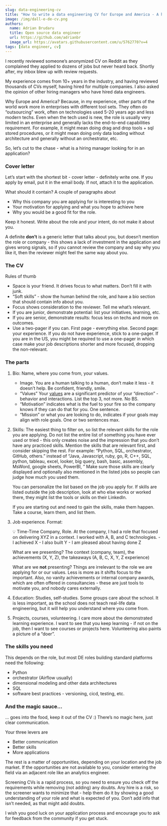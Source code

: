 ```yaml
---
slug: data-engineering-cv
title: "How to write a data engineering CV for Europe and America - A hiring manager’s perspective"
image: /img/dall-e-de-cv.png
authors:
  name: Adrian Brudaru
  title: Open source data engineer
  url: https://github.com/adrianbr
  image_url: https://avatars.githubusercontent.com/u/5762770?v=4
tags: [data engineer, cv]
---
```


I recently reviewed someone’s anonymized CV on Reddit as they complained they applied to dozens of jobs but never heard back. Shortly after, my inbox blew up with review requests.

My experience comes from 10+ years in the industry, and having reviewed thousands of CVs myself, having hired for multiple companies. I also asked the opinion of other hiring managers who have hired data engineers.

Why Europe and America? Because, in my experience, other parts of the world work more in enterprises with different tool sets. They often do “outsourcing” work, often on technologies used 5-20 years ago and less modern techs. Even when the tech used is new, the role is usually very limited in an enterprise and generally lacks the end-to-end capabilities requirement. For example, it might mean doing drag and drop tools + sql stored procedures, or it might mean doing only data loading without architecture and generally without an orchestrator, etc.

So, let’s cut to the chase - what is a hiring manager looking for in an application?

### Cover letter

Let’s start with the shortest bit - cover letter - definitely write one. If you apply by email, put it in the email body. If not, attach it to the application.

What should it contain? A couple of paragraphs about

- Why this company you are applying for is interesting to you
- Your motivation for applying and what you hope to achieve here
- Why you would be a good fit for the role.

Keep it honest. Write about the role and your intent, do not make it about you.

A definite **don’t** is a generic letter that talks about you, but doesn’t mention the role or company - this shows a lack of investment in the application and gives wrong signals, so if you cannot review the company and say why you like it, then the reviewer might feel the same way about you.

### The CV

Rules of thumb

- Space is your friend. It drives focus to what matters. Don’t fill it with junk.
- “Soft skills” - show the human behind the role, and have a bio section that should contain info about you.
- Focus shows consideration to the reviewer. Tell me what’s relevant.
- If you are junior, demonstrate potential: list your initiatives, learning, etc.
- If you are senior, demonstrate results: focus less on techs and more on outcomes.
- Use a two-pager if you can. First page - everything else. Second page: your experience. If you do not have experience, stick to a one-pager. If you are in the US, you might be required to use a one-pager in which case make your job descriptions shorter and more focused, dropping the non-relevant.

### The parts

1. Bio: Name, where you come from, your values.
    - Image. You are a human talking to a human, don’t make it less - it doesn’t help. Be confident, friendly, smile.
    - “Values” Your [values](https://en.wikipedia.org/wiki/Values_(Western_philosophy)) are a significant predictor of your “direction” - behavior and interactions. List the top 3, not more. No BS.
    - “Motivation”  indicates what is the fuel to your fire so the company knows if they can do that for you. One sentence.
    - “Mission” or what you are looking to do, indicates if your goals may align with role goals. One or two sentences max.

1. Skills:  The easiest thing to filter on, so list the relevant skills for the role you are applying. Do not list the entire list of something you have ever used or tried - this only creates noise and the impression that you don’t have any practiced skills. Mention the skills that are relevant first, and consider skipping the rest. For example: “Python, SQL, orchestrator, GitHub, others.”  instead of “Java, Javascript, ruby, go, R, C++, SQL, python, tableau, excel, looker, big query, bash, basic, assembly, MsWord, google sheets, PowerBI, ” Make sure those skills are clearly displayed and optionally also mentioned in the listed jobs so people can judge how much you used them.

    You can personalize the list based on the job you apply for. If skills are listed outside the job description, look at who else works or worked there, they might list the tools or skills on their LinkedIn.

    If you are starting out and need to gain the skills, make them happen. Take a course, learn them, and list them.

2. Job experience. Format:

    <aside>
    💡 Time-Time Company, Role.
    At the company, I had a role that focused on delivering XYZ in a context. I worked with A, B, and C technologies.
        - I achieved X
        - I also built Y
        - I am pleased about having done Z

    </aside>

    What are we presenting? The context (company, team), the achievements (X, Y, Z), the takeaways (A, B, C, X, Y, Z experience)

    What are we **not** presenting? Things are irrelevant to the role we are applying for or our values. Less is more as it shifts focus to the important. Also, no vanity achievements or internal company awards, which are often offered in consultancies - these are just tools to motivate you, and nobody cares externally.

3. Education: Studies, self-studies. Some groups care about the school. It is less important, as the school does not teach real-life data engineering, but it will help you understand where you come from.
4. Projects, courses, volunteering. I care more about the demonstrated learning experience. I want to see that you keep learning - if not on the job, then I want to see courses or projects here. Volunteering also paints a picture of a “doer”.

### The skills you need

This depends on the role, but most DE roles building standard platforms need the following:

- Python
- orchestrator (Airflow usually)
- dimensional modeling and other data architectures
- SQL
- software best practices - versioning, cicd, testing, etc.

### And the magic sauce…

… goes into the food, keep it out of the CV :) There’s no magic here, just clear communication.

Your three levers are

- Better communication
- Better skills
- More applications

The rest is a matter of opportunities, depending on your location and the job market. If the opportunities are not available to you, consider entering the field via an adjacent role like an analytics engineer.

Screening CVs is a rapid process, so you need to ensure you check off the requirements while removing (not adding) any doubts. Any hire is a risk, so the screener wants to minimize that - help them do it by showing a good understanding of your role and what is expected of you. Don’t add info that isn’t needed, as that might add doubts.

I wish you good luck on your application process and encourage you to ask for feedback from the community if you get stuck.
